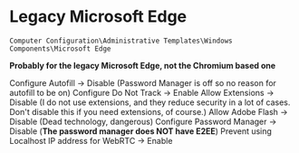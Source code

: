 # Legacy Microsoft Edge

`Computer Configuration\Administrative Templates\Windows Components\Microsoft Edge`

**Probably for the legacy Microsoft Edge, not the Chromium based one**

Configure Autofill -> Disable (Password Manager is off so no reason for autofill to be on)
Configure Do Not Track -> Enable
Allow Extensions -> Disable (I do not use extensions, and they reduce security in a lot of cases. Don't disable this if you need extensions, of course.)
Allow Adobe Flash -> Disable (Dead technology, dangerous)
Configure Password Manager -> Disable (**The password manager does NOT have E2EE**)
Prevent using Localhost IP address for WebRTC -> Enable